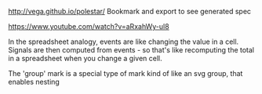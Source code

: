 
http://vega.github.io/polestar/  Bookmark and export to see generated spec

https://www.youtube.com/watch?v=aRxahWy-ul8


In the spreadsheet analogy, events are like changing the value in a cell.  Signals are then computed from events - so that's like recomputing the total in a spreadsheet when you change a given cell.


The 'group' mark is a special type of mark kind of like an svg group, that enables nesting
